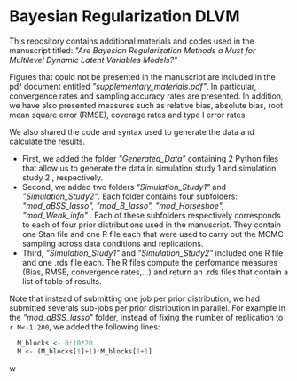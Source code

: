 # Bayesian Regularization DLVM

This repository contains additional materials and codes used in the manuscript titled: _"Are Bayesian Regularization Methods a Must for Multilevel Dynamic Latent Variables Models?"_

Figures that could not be presented in the manuscript are included in the pdf document entitled _"supplementary_materials.pdf"_.  In particular, convergence rates and sampling accuracy rates are presented. In addition, we have also presented measures such as relative bias, absolute bias, root mean square error (RMSE), coverage rates and type I error rates.

We  also shared the code and syntax used to generate the data and calculate the results. 
 - First, we added the folder _"Generated_Data"_ containing 2 Python files that allow us to generate the data in simulation study 1 and simulation study 2 , respectively.
 - Second, we added two folders _"Simulation_Study1"_ and _"Simulation_Study2"_. Each folder contains four subfolders: _"mod_aBSS_lasso", "mod_B_lasso", "mod_Horseshoe", "mod_Weak_info"_ . Each of these subfolders respectively corresponds to each of four prior distributions used in the manuscript. They contain one Stan file and one R file each that were used to carry out the MCMC sampling across data conditions and replications.
 - Third, _"Simulation_Study1"_ and _"Simulation_Study2"_ included one R file and one .rds file each. The R files compute the perfomance measures (Bias, RMSE, convergence rates,...) and return an .rds files that contain a list of table of results.  

Note that instead of submitting one job per prior distribution, we had submitted severals sub-jobs per prior distribution in parallel. For example in the _"mod_aBSS_lasso"_ folder, instead of fixing the number of replication to ```r
M<-1:200```, we added the following lines:
```r
  M_blocks <- 0:10*20
  M <- (M_blocks[1]+1):M_blocks[1+1] 
```
w
